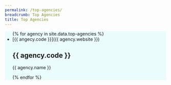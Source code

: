 ```yaml
---
permalink: /top-agencies/
breadcrumb: Top Agencies
title: Top Agencies
---
```


<section class="bp-section" style="background-color:#EAFCFC" id="top-a">
<ul>
{% for agency in site.data.top-agencies %}
  <li>  
    [{{ angecy.code }}]({{ agency.website }})
    <h2>{{ agency.code }}</h2> 
    <p>{{ agency.name }}</p>
  </li>
{% endfor %}
</ul>
</section>
